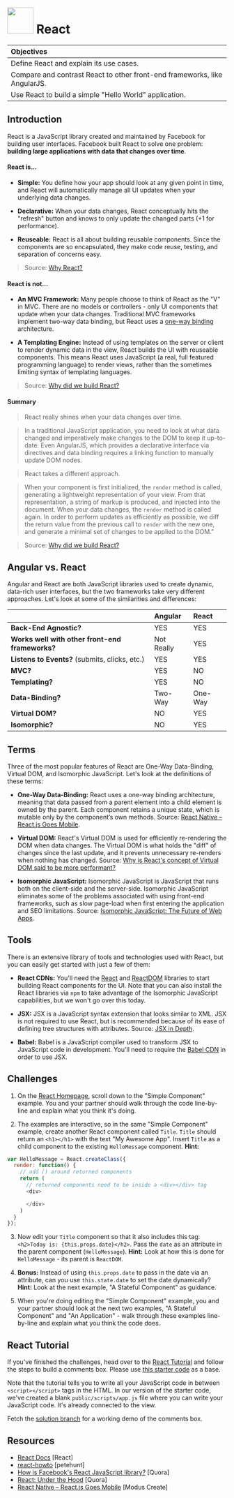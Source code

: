 # <img src="https://cloud.githubusercontent.com/assets/7833470/10899314/63829980-8188-11e5-8cdd-4ded5bcb6e36.png" height="60"> React

| Objectives |
| :--- |
| Define React and explain its use cases. |
| Compare and contrast React to other front-end frameworks, like AngularJS. |
| Use React to build a simple "Hello World" application. |

## Introduction

React is a JavaScript library created and maintained by Facebook for building user interfaces. Facebook built React to solve one problem: **building large applications with data that changes over time**.

#### React is...

* **Simple:** You define how your app should look at any given point in time, and React will automatically manage all UI updates when your underlying data changes.

* **Declarative:** When your data changes, React conceptually hits the "refresh" button and knows to only update the changed parts (+1 for performance).

* **Reuseable:** React is all about building reusable components. Since the components are so encapsulated, they make code reuse, testing, and separation of concerns easy.

> Source: <a href="https://facebook.github.io/react/docs/why-react.html" target="">Why React?</a>

#### React is not...

* **An MVC Framework:** Many people choose to think of React as the "V" in MVC. There are no models or controllers - only UI components that update when your data changes. Traditional MVC frameworks implement two-way data binding, but React uses a [one-way binding]() architecture.

* **A Templating Engine:** Instead of using templates on the server or client to render dynamic data in the view, React builds the UI with reuseable components. This means React uses JavaScript (a real, full featured programming language) to render views, rather than the sometimes limiting syntax of templating languages.

> Source: <a href="https://facebook.github.io/react/blog/2013/06/05/why-react.html" target="">Why did we build React?</a>

#### Summary

>React really shines when your data changes over time.

>In a traditional JavaScript application, you need to look at what data changed and imperatively make changes to the DOM to keep it up-to-date. Even AngularJS, which provides a declarative interface via directives and data binding requires a linking function to manually update DOM nodes.

>React takes a different approach.

>When your component is first initialized, the `render` method is called, generating a lightweight representation of your view. From that representation, a string of markup is produced, and injected into the document. When your data changes, the `render` method is called again. In order to perform updates as efficiently as possible, we diff the return value from the previous call to `render` with the new one, and generate a minimal set of changes to be applied to the DOM."

> Source: <a href="https://facebook.github.io/react/blog/2013/06/05/why-react.html" target="">Why did we build React?</a>

## Angular vs. React

Angular and React are both JavaScript libraries used to create dynamic, data-rich user interfaces, but the two frameworks take very different approaches. Let's look at some of the similarities and differences:

| | Angular | React |
| :--- | :--- | :--- |
| **Back-End Agnostic?** | YES | YES |
| **Works well with other front-end frameworks?** | Not Really | YES |
| **Listens to Events?** (submits, clicks, etc.) | YES | YES |
| **MVC?** | YES | NO |
| **Templating?** | YES | NO |
| **Data-Binding?** | Two-Way | One-Way |
| **Virtual DOM?** | NO | YES |
| **Isomorphic?** | NO | YES |

## Terms

Three of the most popular features of React are One-Way Data-Binding, Virtual DOM, and Isomorphic JavaScript. Let's look at the definitions of these terms:

* **One-Way Data-Binding:** React uses a one-way binding architecture, meaning that data passed from a parent element into a child element is owned by the parent. Each component retains a unique state, which is mutable only by the component’s own methods. Source: <a href="http://moduscreate.com/react-native-react-js-goes-mobile" target="">React Native – React.js Goes Mobile</a>.

* **Virtual DOM:** React's Virtual DOM is used for efficiently re-rendering the DOM when data changes. The Virtual DOM is what holds the "diff" of changes since the last update, and it prevents unnecessary re-renders when nothing has changed. Source: <a href="http://stackoverflow.com/questions/21109361/why-is-reacts-concept-of-virtual-dom-said-to-be-more-performant-than-dirty-mode" target="">Why is React's concept of Virtual DOM said to be more performant?</a>

* **Isomorphic JavaScript:** Isomorphic JavaScript is JavaScript that runs both on the client-side and the server-side. Isomorphic JavaScript eliminates some of the problems associated with using front-end frameworks, such as slow page-load when first entering the application and SEO limitations. Source: <a href="http://nerds.airbnb.com/isomorphic-javascript-future-web-apps" target="">Isomorphic JavaScript: The Future of Web Apps</a>.

## Tools

There is an extensive library of tools and technologies used with React, but you can easily get started with just a few of them:

* **React CDNs:** You'll need the <a href="https://cdnjs.cloudflare.com/ajax/libs/react/0.14.0/react.js" target="">React</a> and <a href="https://cdnjs.cloudflare.com/ajax/libs/react/0.14.0/react-dom.js" target="">ReactDOM</a> libraries to start building React components for the UI. Note that you can also install the React libraries via `npm` to take advantage of the Isomorphic JavaScript capabilities, but we won't go over this today.

* **JSX:** JSX is a JavaScript syntax extension that looks similar to XML. JSX is not required to use React, but is recommended because of its ease of defining tree structures with attributes. Source: <a href="http://facebook.github.io/react/docs/jsx-in-depth.html" target="">JSX in Depth</a>.

* **Babel:** Babel is a JavaScript compiler used to transform JSX to JavaScript code in development. You'll need to require the <a href="https://cdnjs.cloudflare.com/ajax/libs/babel-core/5.6.15/browser.js" target="">Babel CDN</a> in order to use JSX.

## Challenges

1. On the <a href="https://facebook.github.io/react/index.html" target="">React Homepage</a>, scroll down to the "Simple Component" example. You and your partner should walk through the code line-by-line and explain what you think it's doing.

2. The examples are interactive, so in the same "Simple Component" example, create another React component called `Title`. `Title` should return an `<h1></h1>` with the text "My Awesome App". Insert `Title` as a child component to the existing `HelloMessage` component. **Hint:**

  ```js
  var HelloMessage = React.createClass({
    render: function() {
      // add () around returned components
      return (
        // returned components need to be inside a <div></div> tag
        <div>

        </div>
      )
    }
  });
  ```

3. Now edit your `Title` component so that it also includes this tag: `<h2>Today is: {this.props.date}</h2>`. Pass the `date` as an attribute in the parent component (`HelloMessage`). **Hint:** Look at how this is done for `HelloMessage` - its parent is `ReactDOM`.

4. **Bonus:** Instead of using `this.props.date` to pass in the date via an attribute, can you use `this.state.date` to set the date dynamically? **Hint:** Look at the next example, "A Stateful Component" as guidance.

5. When you're doing editing the "Simple Component" example, you and your partner should look at the next two examples, "A Stateful Component" and "An Application" - walk through these examples line-by-line and explain what you think the code does.

## React Tutorial

If you've finished the challenges, head over to the <a href="https://facebook.github.io/react/docs/tutorial.html" target="">React Tutorial</a> and follow the steps to build a comments box. Please use <a href="https://github.com/sf-wdi-24/react-tutorial" target="">this starter code</a> as a base.

Note that the tutorial tells you to write all your JavaScript code in between `<script></script>` tags in the HTML. In our version of the starter code, we've created a blank `public/scripts/app.js` file where you can write your JavaScript code. It's already connected to the view.

Fetch the <a href="https://github.com/sf-wdi-24/react-tutorial/tree/solution" target="">solution branch</a> for a working demo of the comments box.

## Resources

* <a href="https://facebook.github.io/react/docs/getting-started.html" target="">React Docs</a> [React]
* <a href="https://github.com/petehunt/react-howto" target="">react-howto</a> [petehunt]
* <a href="https://www.quora.com/How-is-Facebooks-React-JavaScript-library" target="">How is Facebook's React JavaScript library?</a> [Quora]
* <a href="https://www.quora.com/profile/Pete-Hunt/Posts/React-Under-the-Hood" target="">React: Under the Hood</a> [Quora]
* <a href="http://moduscreate.com/react-native-react-js-goes-mobile" target="">React Native – React.js Goes Mobile</a> [Modus Create]
